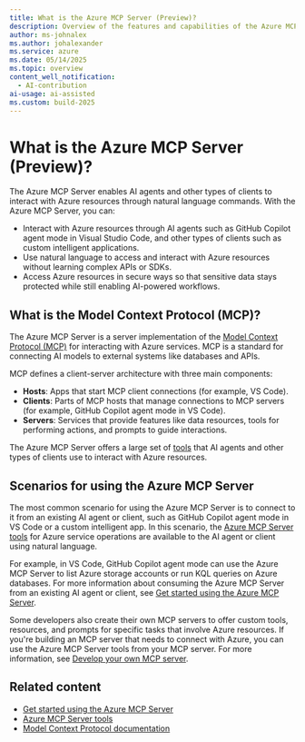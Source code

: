 ```yaml
---
title: What is the Azure MCP Server (Preview)?
description: Overview of the features and capabilities of the Azure MCP Server that helps developers be more productive when building and deploying apps to Azure.
author: ms-johnalex
ms.author: johalexander
ms.service: azure
ms.date: 05/14/2025
ms.topic: overview 
content_well_notification: 
  - AI-contribution
ai-usage: ai-assisted
ms.custom: build-2025
---
```


# What is the Azure MCP Server (Preview)?

The Azure MCP Server enables AI agents and other types of clients to interact with Azure resources through natural language commands. With the Azure MCP Server, you can:

- Interact with Azure resources through AI agents such as GitHub Copilot agent mode in Visual Studio Code, and other types of clients such as custom intelligent applications.
- Use natural language to access and interact with Azure resources without learning complex APIs or SDKs.
- Access Azure resources in secure ways so that sensitive data stays protected while still enabling AI-powered workflows.

## What is the Model Context Protocol (MCP)?

The Azure MCP Server is a server implementation of the [Model Context Protocol (MCP)](https://modelcontextprotocol.io/) for interacting with Azure services. MCP is a standard for connecting AI models to external systems like databases and APIs.

MCP defines a client-server architecture with three main components:

- **Hosts**: Apps that start MCP client connections (for example, VS Code).
- **Clients**: Parts of MCP hosts that manage connections to MCP servers (for example, GitHub Copilot agent mode in VS Code).
- **Servers**: Services that provide features like data resources, tools for performing actions, and prompts to guide interactions.

The Azure MCP Server offers a large set of [tools](./tools/index.md) that AI agents and other types of clients use to interact with Azure resources.

## Scenarios for using the Azure MCP Server

The most common scenario for using the Azure MCP Server is to connect to it from an existing AI agent or client, such as GitHub Copilot agent mode in VS Code or a custom intelligent app. In this scenario, the [Azure MCP Server tools](./tools/index.md) for Azure service operations are available to the AI agent or client using natural language.

For example, in VS Code, GitHub Copilot agent mode can use the Azure MCP Server to list Azure storage accounts or run KQL queries on Azure databases. For more information about consuming the Azure MCP Server from an existing AI agent or client, see [Get started using the Azure MCP Server](./get-started.md).

Some developers also create their own MCP servers to offer custom tools, resources, and prompts for specific tasks that involve Azure resources. If you're building an MCP server that needs to connect with Azure, you can use the Azure MCP Server tools from your MCP server. For more information, see [Develop your own MCP server](./tools/index.md#develop-your-own-mcp-server).

## Related content

- [Get started using the Azure MCP Server](./get-started.md)
- [Azure MCP Server tools](./tools/index.md#develop-your-own-mcp-server)
- [Model Context Protocol documentation](https://modelcontextprotocol.io/introduction)